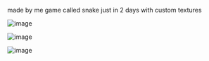 made by me game called snake just in 2 days with custom textures

![image](https://github.com/norbik2004/snake/assets/128638079/9bf8272d-6d48-460b-bdb8-36c6412eb5ee)

![image](https://github.com/norbik2004/snake/assets/128638079/5d2f5924-ecc6-4b45-a5bf-1b23b2ae4c62)

![image](https://github.com/norbik2004/snake/assets/128638079/167a9faf-4cf4-46d4-acd6-401de519ca6c)
